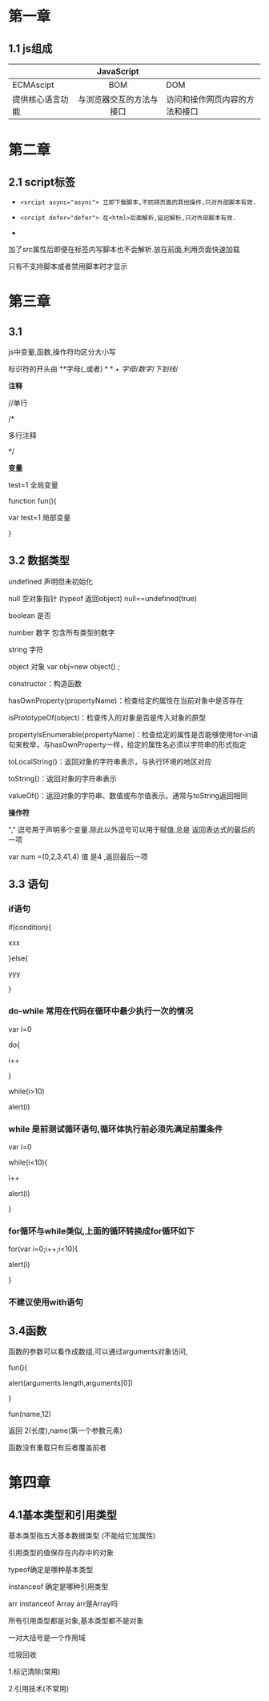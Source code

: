 # 第一章

## 1.1 js组成

|                  |        JavaScript        |                                |
| ---------------- | :----------------------: | ------------------------------ |
| ECMAscipt        |           BOM            | DOM                            |
| 提供核心语言功能 | 与浏览器交互的方法与接口 | 访问和操作网页内容的方法和接口 |

# 第二章

## 2.1 script标签

- `<srcipt async="async"> 立即下载脚本,不妨碍页面的其他操作,只对外部脚本有效.`

- `<srcipt defer="defer"> 在<html>后面解析,延迟解析,只对外部脚本有效.`

- <script type="text/javascript" src="test.js"></script>

<script></script>加了src属性后即便在标签内写脚本也不会解析.放在</body>前面,利用页面快速加载

<noscipt>只有不支持脚本或者禁用脚本时才显示</noscript>

# 第三章

## 3.1

js中变量,函数,操作符均区分大小写

标识符的开头由 **字母(_或者$)**+字母/数字/下划线/$

**注释**

//单行

/*

多行注释

*/

**变量**

 test=1 全局变量

function fun(){

var test=1 局部变量

}

## 3.2 **数据类型**

undefined 声明但未初始化

null 空对象指针 (typeof 返回object)     null==undefined(true) 

boolean 是否 

number 数字 包含所有类型的数字

string 字符

object 对象 var obj=new object()  ; 

  constructor：构造函数

  hasOwnProperty(propertyName)：检查给定的属性在当前对象中是否存在

  isPrototypeOf(object)：检查传入的对象是否是传入对象的原型

  propertyIsEnumerable(propertyName)：检查给定的属性是否能够使用for-in语句来枚举，与hasOwnProperty一样，给定的属性名必须以字符串的形式指定

  toLocalString()：返回对象的字符串表示，与执行环境的地区对应

  toString()：返回对象的字符串表示

  valueOf()：返回对象的字符串、数值或布尔值表示。通常与toString返回相同

**操作符**

"," 逗号用于声明多个变量.除此以外逗号可以用于赋值,总是 返回表达式的最后的一项

var num =(0,2,3,41,4) 值 是4   ,返回最后一项

## 3.3 语句

### **if语句**

if(condition){

xxx

}else{

yyy

}

### **do-while 常用在代码在循环中最少执行一次的情况**

var i=0

do{

i++

}

while(i>10)

alert(i)

### **while 是前测试循环语句,循环体执行前必须先满足前置条件**

var i=0 

while(i<10){

i++

alert(i)

}

### **for循环与while类似,上面的循环转换成for循环如下**

for(var i=0;i++;i<10){

alert(i)

}

### 不建议使用with语句

## 3.4函数

函数的参数可以看作成数组,可以通过arguments对象访问,

fun(){

alert(arguments.length,arguments[0])

}

fun(name,12)

返回 2(长度),name(第一个参数元素)

函数没有重载只有后者覆盖前者

# 第四章

## 4.1基本类型和引用类型 

基本类型指五大基本数据类型  (不能给它加属性)

引用类型的值保存在内存中的对象

typeof确定是哪种基本类型

instanceof 确定是哪种引用类型

arr instanceof Array  arr是Array吗

所有引用类型都是对象,基本类型都不是对象

一对大括号是一个作用域

垃圾回收

1.标记清除(常用)

2.引用技术(不常用)